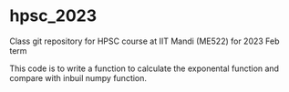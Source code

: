 # hpsc_2023
Class git repository for HPSC course at IIT Mandi (ME522) for 2023 Feb term

This code is to write a function to calculate the exponental function and compare with inbuil numpy function.
